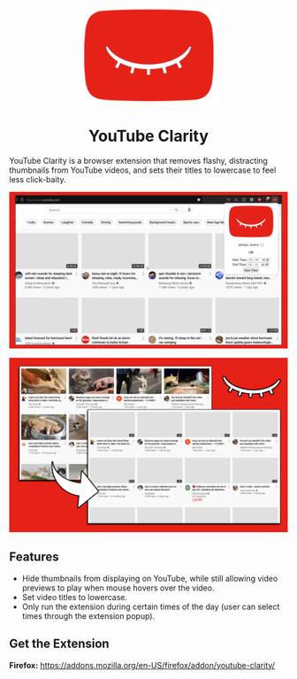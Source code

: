 
<p align="center">
<img  width="255px" src="icons/logo_on.png"></img>
</p>

<h1 align="center">
YouTube Clarity
</h1>

YouTube Clarity is a browser extension that removes flashy, distracting thumbnails from YouTube videos, and sets their titles to lowercase to feel less click-baity.

<p align="center">
<img width="640px" src="demo.gif"></img>
</p>

<p align="center">
<img width="640px" src="demo_img.jpg"></img>
</p>

## Features
- Hide thumbnails from displaying on YouTube, while still allowing video previews to play when mouse hovers over the video.
- Set video titles to lowercase.
- Only run the extension during certain times of the day (user can select times through the extension popup).

## Get the Extension
**Firefox:** https://addons.mozilla.org/en-US/firefox/addon/youtube-clarity/